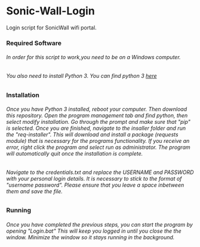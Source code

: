 # Sonic-Wall-Login
Login script for SonicWall wifi portal.

### Required Software

###### In order for this script to work,you need to be on a Windows computer. 
###### You also need to install Python 3. You can find python 3 [here](https://www.python.org/ftp/python/3.8.5/python-3.8.5.exe)

### Installation

###### Once you have Python 3 installed, reboot your computer. Then download this repository. Open the program management tab and find python, then select modify installation. Go through the prompt and make sure that "pip" is selected. Once you are finished, navigate to the insaller folder and run the "req-installer". This will download and install a package (requests module) that is necessary for the programs functionality. If you receive an error, right click the program and select run as administrator. The program will automatically quit once the installation is complete.

###### Navigate to the credentials.txt and replace the  USERNAME and PASSWORD with your personal login details. It is necessary to stick to the format of "username password". Please ensure that you leave a space inbetween them and save the file. 

### Running

###### Once you have completed the previous steps, you can start the program by opening "Login.bat" This will keep you logged in until you close the the window. Minimize the window so it stays running in the background. 
